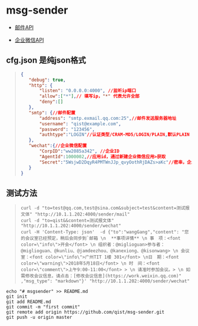 # msg-sender

- [邮件API](https://github.com/qist/msg-sender/blob/master/email/README.md)

- [企业微信API](https://github.com/qist/msg-sender/blob/master/wechat/README.md)

## cfg.json 是纯json格式

> ```json
>{
>    "debug": true,
>    "http": {
>        "listen": "0.0.0.0:4000", //监听ip端口
>        "allow":["*"],// 填写ip，"*" 代表允许全部
>        "deny":[]
>    },
>    "smtp": {//邮件配置
>        "address": "smtp.exmail.qq.com:25",//邮件发送服务器地址
>        "username": "qist@example.com",
>        "password": "123456",
>        "authtype":"LOGIN"//认证类型/CRAM-MD5/LOGIN/PLAIN,默认PLAIN
>    },
>    "wechat":{//企业微信配置
>        "CorpID":"ww2085a342", //企业ID
>        "AgentId":1000002,//应用id，通过新建企业微信应用>获取
>        "Secret":"5WsjwD2DqyR4PMTWnJJp_qvyOothRjDAZs>aKc"//密串，企业微信应用中可以得到
>    }
>}
>```

## 测试方法

>```shell
>curl -d "to=test@qq.com,test@sina.com&subject=test&content=测试报文体" "http://10.1.1.202:4000/sender/mail"
>curl -d "to=qist&&content=测试报文体" "http://10.1.1.202:4000/sender/wechat"
>curl -H 'Content-Type: json'  -d {"to":"wangGang","content": "您的会议室已经预定，稍后会同步到`邮箱 \n  **事项详情** \n 事　项：<font color=\"info\">开会</font> \n 组织者：@miglioguan>参与者：@miglioguan、@kunliu、@jamdeezhou、@kanexiong、@kisonwang> \n 会议室：<font color=\"info\">广州TIT 1楼 301</font> \n日　期：<font color=\"warning\">2018年5月18日</font> \n 时　间：<font color=\"comment\">上午9:00-11:00</font> > \n 请准时参加会议。> \n 如需修改会议信息，请点击：[修改会议信息](https://work.weixin.qq.com)" ,"msg_type": "markdown"}' "http://10.1.1.202:4000/sender/wechat"
>```

```git
echo "# msgsender" >> README.md
git init
git add README.md
git commit -m "first commit"
git remote add origin https://github.com/qist/msg-sender.git
git push -u origin master
```
